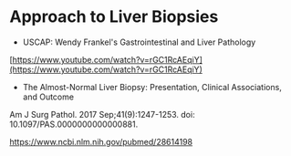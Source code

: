 # Approach to Liver Biopsies

* USCAP: Wendy Frankel's Gastrointestinal and Liver Pathology

[https://www.youtube.com/watch?v=rGC1RcAEqiY](https://www.youtube.com/watch?v=rGC1RcAEqiY)

* The Almost-Normal Liver Biopsy: Presentation, Clinical Associations, and Outcome

Am J Surg Pathol. 2017 Sep;41\(9\):1247-1253. doi: 10.1097/PAS.0000000000000881.

https://www.ncbi.nlm.nih.gov/pubmed/28614198


